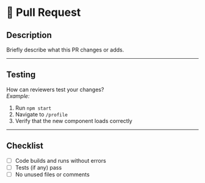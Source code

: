 # 📝 Pull Request

## Description
Briefly describe what this PR changes or adds.

---

## Testing
How can reviewers test your changes?  
_Example:_  
1. Run `npm start`  
2. Navigate to `/profile`  
3. Verify that the new component loads correctly  

---

## Checklist
- [ ] Code builds and runs without errors  
- [ ] Tests (if any) pass  
- [ ] No unused files or comments